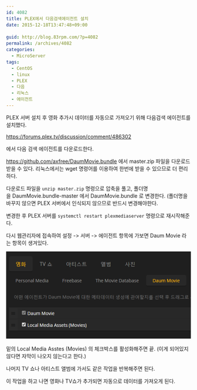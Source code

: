 ```yaml
---
id: 4082
title: PLEX에서 다음검색에이전트 설치
date: 2015-12-18T13:47:48+09:00

guid: http://blog.83rpm.com/?p=4082
permalink: /archives/4082
categories:
  - MicroServer
tags:
  - CentOS
  - linux
  - PLEX
  - 다음
  - 리눅스
  - 에이전트
---
```

PLEX 서버 설치 후 영화 추가시 데이터를 자동으로 가져오기 위해 다음검색 에이전트를 설치했다.

<https://forums.plex.tv/discussion/comment/486302>

에서 다음 검색 에이전트를 다운로드한다.

<https://github.com/axfree/DaumMovie.bundle> 에서 master.zip 파일을 다운로드 받을 수 있다. 리눅스에서는 wget 명령어를 이용하여 한번에 받을 수 있으므로 더 편리하다.

다운로드 파일을 `unzip master.zip` 명령으로 압축을 풀고, 폴더명을 DaumMovie.bundle-master 에서 DaumMovie.bundle 로 변경한다. (폴더명을 바꾸지 않으면 PLEX 서버에서 인식되지 않으므로 반드시 변경해야한다.

변경한 후 PLEX 서버를 `systemctl restart plexmediaserver` 명령으로 재시작해준다.

다시 웹관리자에 접속하여 설정 -> 서버 -> 에이전트 항목에 가보면 Daum Movie 라는 항목이 생겨있다.

![](/assets/images/daum-movie-agent.png)

밑의 Local Media Asstes (Movies) 의 체크박스를 활성화해주면 끝. (이게 되어있지 않다면 자막이 나오지 않는다고 한다.)

나머지 TV 쇼나 아티스트 앨범에 가서도 같은 작업을 반복해주면 된다.

이 작업을 하고 나면 영화나 TV쇼가 추가되면 자동으로 데이터를 가져오게 된다.

